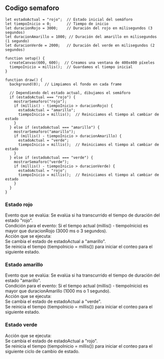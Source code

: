 ## Codigo semaforo 
``` Js
let estadoActual = "rojo";  // Estado inicial del semáforo
let tiempoInicio = 0;       // Tiempo de inicio
let duracionRojo = 3000;    // Duración del rojo en milisegundos (3 segundos)
let duracionAmarillo = 1000; // Duración del amarillo en milisegundos (1 segundo)
let duracionVerde = 2000;   // Duración del verde en milisegundos (2 segundos)

function setup() {
  createCanvas(600, 600);  // Creamos una ventana de 400x400 píxeles
  tiempoInicio = millis();  // Guardamos el tiempo inicial
}

function draw() {
  background(0);  // Limpiamos el fondo en cada frame

  // Dependiendo del estado actual, dibujamos el semáforo
  if (estadoActual === "rojo") {
    mostrarSemaforo("rojo");
    if (millis() - tiempoInicio > duracionRojo) {
      estadoActual = "amarillo";
      tiempoInicio = millis();  // Reiniciamos el tiempo al cambiar de estado
    }
  } else if (estadoActual === "amarillo") {
    mostrarSemaforo("amarillo");
    if (millis() - tiempoInicio > duracionAmarillo) {
      estadoActual = "verde";
      tiempoInicio = millis();  // Reiniciamos el tiempo al cambiar de estado
    }
  } else if (estadoActual === "verde") {
    mostrarSemaforo("verde");
    if (millis() - tiempoInicio > duracionVerde) {
      estadoActual = "rojo";
      tiempoInicio = millis();  // Reiniciamos el tiempo al cambiar de estado
    }
  }
}
```
### Estado rojo
Evento que se evalúa: Se evalúa si ha transcurrido el tiempo de duración del estado "rojo".  
Condición para el evento: Si el tiempo actual (millis() - tiempoInicio) es mayor que duracionRojo (3000 ms o 3 segundos).  
Acción que se ejecuta:  
  Se cambia el estado de estadoActual a "amarillo".  
  Se reinicia el tiempo (tiempoInicio = millis()) para iniciar el conteo para el siguiente estado.  
### Estado amarillo    
Evento que se evalúa: Se evalúa si ha transcurrido el tiempo de duración del estado "amarillo".  
Condición para el evento: Si el tiempo actual (millis() - tiempoInicio) es mayor que duracionAmarillo (1000 ms o 1 segundo).  
Acción que se ejecuta:  
Se cambia el estado de estadoActual a "verde".  
Se reinicia el tiempo (tiempoInicio = millis()) para iniciar el conteo para el siguiente estado.  
### Estado verde  
Acción que se ejecuta:  
Se cambia el estado de estadoActual a "rojo".  
Se reinicia el tiempo (tiempoInicio = millis()) para iniciar el conteo para el siguiente ciclo de cambio de estado.  
